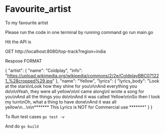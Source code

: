 # Favourite_artist
To my favourite artist

Please run the code in one terminal by running command go run main.go

Hit the API is

GET
http://localhost:8080/top-track?region=india

Respose FORMAT

{
    "artist": {
        "name": "Coldplay",
        "info": "https://upload.wikimedia.org/wikipedia/commons/2/2e/ColdplayBBC071221_%28cropped%29.jpg"
    },
    "name": "Yellow",
    "lyrics": {
        "lyrics_body": "Look at the stars\nLook how they shine for you\n\nAnd everything you do\n\nYeah, they were all yellow\n\nI came along\nI wrote a song for you\nAnd all the things you do\n\nAnd it was called Yellow\n\nSo then I took my turn\nOh, what a thing to have done\nAnd it was all yellow\n...\n\n******* This Lyrics is NOT for Commercial use *******"
    }
}


To Run test cases
`go test -v`


And do 
`go build`
